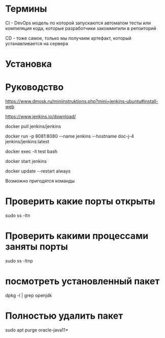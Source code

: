 # Термины
CI - DevOps модель по которой запускаются автоматом тесты или компиляция кода, которые  разработчики закоммитили в репзиторий
<!-- Коммит - сборка - тест -> Deployment -->
CD - тоже самое, только мы получаем артефакт, который устанавливается на сервера
# Установка
# Руководство
https://www.dmosk.ru/miniinstruktions.php?mini=jenkins-ubuntu#install-web

https://www.jenkins.io/download/
<!-- Скачиваем контейнер -->
docker pull jenkins/jenkins
<!-- Запускаем c образа контейнер -->
docker run -p 8081:8080 --name jenkins --hostname doc-j-4 jenkins/jenkins:latest
<!-- Подключение к работающему контейнеру (чтобы взять ключ) и при выходе он не останавливается -->
docker exec -it test bash
<!-- Нужно выйти из работающего контейнера и сделать образ-->
<!-- docker commit jenkins adev0ps/jenkins -->
<!-- После выполнения установки прерываем работу контейнера в интерактивном режиме комбинацией Ctrl + С и запускаем его в бэкграунде: -->
docker start jenkins
<!-- Больше инфо о контейнере можно узнать  -->
<!-- docker inspect jenkins-->
<!-- Делаем, чтоб при перезагрузке сервера запускался контейнер автоматом -->
docker update --restart always <container>

Возможно пригодятся команды
# Проверить какие порты открыты
sudo ss -ltn
# Проверить какими процессами заняты порты
sudo ss -ltnp
# посмотреть установленный пакет
dpkg -l | grep openjdk
# Полностью удалить пакет
sudo apt purge oracle-java11*
